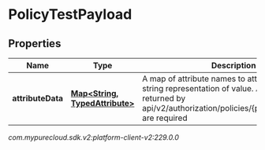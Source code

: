 # PolicyTestPayload


## Properties

| Name | Type | Description | Notes |
| ------------ | ------------- | ------------- | ------------- |
| **attributeData** | [**Map&lt;String, TypedAttribute&gt;**](TypedAttribute) | A map of attribute names to attribute type and string representation of value. All attributes returned by api/v2/authorization/policies/{policyId}/attributes are required |  |




_com.mypurecloud.sdk.v2:platform-client-v2:229.0.0_
